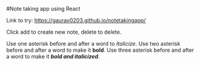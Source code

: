 #Note taking app using React 

Link to try: https://gaurav0203.github.io/notetakingapp/

Click add to create new note, delete to delete.

Use one asterisk before and after a word to *Italicize*.
Use two asterisk before and after a word to make it **bold**.
Use three asterisk before and after a word to make it ***bold and italicized***.
